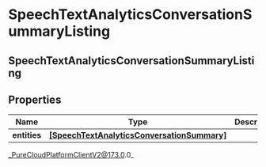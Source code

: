 # SpeechTextAnalyticsConversationSummaryListing

## SpeechTextAnalyticsConversationSummaryListing

## Properties

|Name | Type | Description | Notes|
|------------ | ------------- | ------------- | -------------|
| **entities** | [**[SpeechTextAnalyticsConversationSummary]**]([SpeechTextAnalyticsConversationSummary]) |  | [optional] |



_PureCloudPlatformClientV2@173.0.0_
